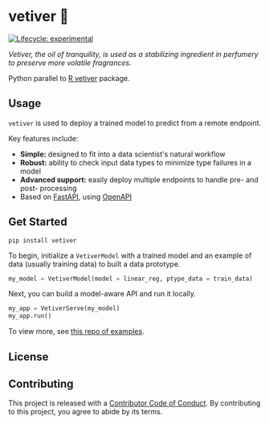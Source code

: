 # vetiver 🏺

<!-- badges: start -->

[![Lifecycle:
experimental](https://img.shields.io/badge/lifecycle-experimental-orange.svg)](https://lifecycle.r-lib.org/articles/stages.html#experimental)

<!-- badges: end -->

_Vetiver, the oil of tranquility, is used as a stabilizing ingredient in perfumery to preserve more volatile fragrances._

Python parallel to [R vetiver](https://github.com/tidymodels/vetiver) package.

## Usage

`vetiver` is used to deploy a trained model to predict from a remote endpoint.

Key features include:

- **Simple:** designed to fit into a data scientist's natural workflow
- **Robust:** ability to check input data types to minimize type failures in a model
- **Advanced support:** easily deploy multiple endpoints to handle pre- and post- processing
- Based on [FastAPI](https://github.com/tiangolo/fastapi), using [OpenAPI](https://github.com/OAI/OpenAPI-Specification)

## Get Started

`pip install vetiver`

To begin, initialize a `VetiverModel` with a trained model and an example of data (usually training data) to built a data prototype.

```python
my_model = VetiverModel(model = linear_reg, ptype_data = train_data)
```

Next, you can build a model-aware API and run it locally.

```python
my_app = VetiverServe(my_model)
my_app.run()
```

To view more, see [this repo of examples](https://github.com/isabelizimm/vetiverpydemo).

## License

## Contributing

This project is released with a [Contributor Code of
Conduct](https://contributor-covenant.org/version/2/0/CODE_OF_CONDUCT.html).
By contributing to this project, you agree to abide by its terms.
